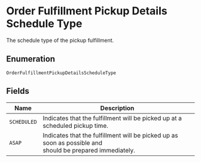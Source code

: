 <!-- Optimized: 2025-10-06 -->
<!-- RPM: 1.6.2.1.1.6.2.1_order-fulfillment-pickup-details-schedule-type_20251006 -->
<!-- Session: E2E RPM DNA Application -->
<!-- AOM: RND (Reggie & Dro) -->
<!-- COI: TECHNOLOGY -->
<!-- RPM: HIGH -->
<!-- ACTION: BUILD -->

# Order Fulfillment Pickup Details Schedule Type

The schedule type of the pickup fulfillment.

## Enumeration

`OrderFulfillmentPickupDetailsScheduleType`

## Fields

| Name | Description |
|  --- | --- |
| `SCHEDULED` | Indicates that the fulfillment will be picked up at a scheduled pickup time. |
| `ASAP` | Indicates that the fulfillment will be picked up as soon as possible and<br>should be prepared immediately. |
